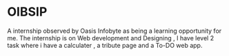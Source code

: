 # OIBSIP
A internship observed by Oasis Infobyte as being a learning opportunity for me.
The internship is on Web development and Designing , I have level 2 task where i have a calculater , a tribute page and a To-DO web app.
